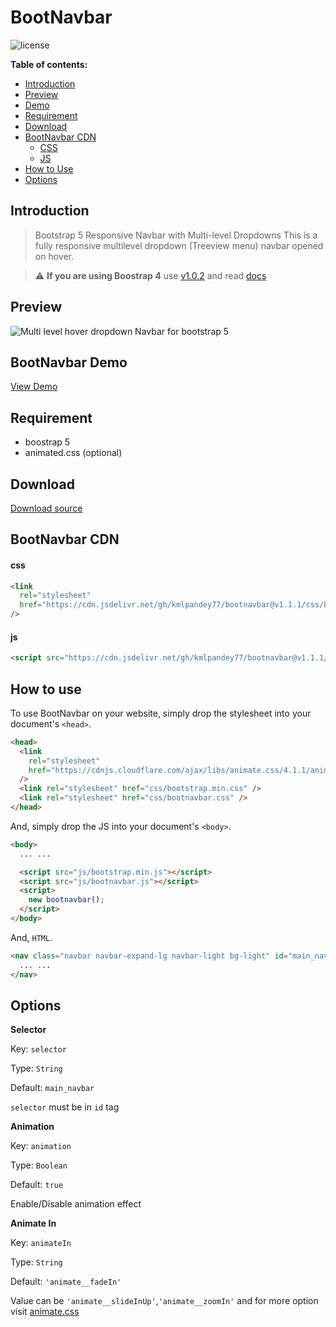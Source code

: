 # BootNavbar

![license](https://img.shields.io/github/license/kmlpandey77/bootnavbar?style=plastic)

**Table of contents:**

- [Introduction](#introduction)
- [Preview](#preview)
- [Demo](#bootnavbar-demo)
- [Requirement](#requirement)
- [Download](#Download)
- [BootNavbar CDN](#bootnavbar-cdn)
  - [CSS](#css)
  - [JS](#js)
- [How to Use](#how-to-use)
- [Options](#options)

## Introduction

> Bootstrap 5 Responsive Navbar with Multi-level Dropdowns
> This is a fully responsive multilevel dropdown (Treeview menu) navbar opened on hover.

> :warning: **If you are using Boostrap 4** use [v1.0.2](https://github.com/kmlpandey77/bootnavbar/releases/tag/v1.0.2) and read [docs](./README-BOOTSTRAP-4.md)

## Preview

![Multi level hover dropdown Navbar for bootstrap 5](https://raw.githubusercontent.com/kmlpandey77/bootnavbar/master/Preview.png "Navbar Preview")

## BootNavbar Demo

[View Demo](https://kmlpandey77.github.io/bootnavbar)

## Requirement

- boostrap 5
- animated.css (optional)

## Download

[Download source](https://github.com/kmlpandey77/bootnavbar/archive/refs/tags/v1.1.1.zip)

## BootNavbar CDN

#### css

```html
<link
  rel="stylesheet"
  href="https://cdn.jsdelivr.net/gh/kmlpandey77/bootnavbar@v1.1.1/css/bootnavbar.css"
/>
```

#### js

```html
<script src="https://cdn.jsdelivr.net/gh/kmlpandey77/bootnavbar@v1.1.1/js/bootnavbar.js"></script>
```

## How to use

To use BootNavbar on your website, simply drop the stylesheet into your document's `<head>`.

```html
<head>
  <link
    rel="stylesheet"
    href="https://cdnjs.cloudflare.com/ajax/libs/animate.css/4.1.1/animate.min.css"
  />
  <link rel="stylesheet" href="css/bootstrap.min.css" />
  <link rel="stylesheet" href="css/bootnavbar.css" />
</head>
```

And, simply drop the JS into your document's `<body>`.

```html
<body>
  ... ...

  <script src="js/bootstrap.min.js"></script>
  <script src="js/bootnavbar.js"></script>
  <script>
    new bootnavbar();
  </script>
</body>
```

And, `HTML`.

```html
<nav class="navbar navbar-expand-lg navbar-light bg-light" id="main_navbar">
  ... ...
</nav>
```

## Options

**Selector**

Key: `selector`

Type: `String`

Default: `main_navbar`

`selector` must be in `id` tag

**Animation**

Key: `animation`

Type: `Boolean`

Default: `true`

Enable/Disable animation effect

**Animate In**

Key: `animateIn`

Type: `String`

Default: `'animate__fadeIn'`

Value can be `'animate__slideInUp'`,`'animate__zoomIn'` and for more option visit [animate.css](https://daneden.github.io/animate.css)
